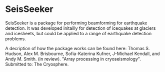 # SeisSeeker

SeisSeeker is a package for performing beamforming for earthquake detection. It was developed initailly for detection of icequakes at glaciers and icesheets, but could be applied to a range of earthquake detection problems. 

A decription of how the package works can be found here:
Thomas S. Hudson, Alex M. Brisbourne, Sofia-Katerina Kufner, J-Michael Kendall, and Andy M. Smith. (in review). "Array processing in cryoseismology". Submitted to: The Cryosphere.

